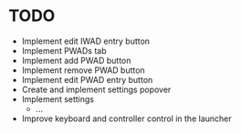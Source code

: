 # TODO
 - Implement edit IWAD entry button
 - Implement PWADs tab
 - Implement add PWAD button
 - Implement remove PWAD button
 - Implement edit PWAD entry button
 - Create and implement settings popover
 - Implement settings
   - ...
 - Improve keyboard and controller control in the launcher
